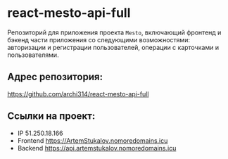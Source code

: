 # react-mesto-api-full
Репозиторий для приложения проекта `Mesto`, включающий фронтенд и бэкенд части приложения со следующими возможностями: авторизации и регистрации пользователей, операции с карточками и пользователями. 

## Адрес репозитория: 
https://github.com/archi314/react-mesto-api-full

## Ссылки на проект:
* IP 51.250.18.166
* Frontend https://ArtemStukalov.nomoredomains.icu
* Backend https://api.artemstukalov.nomoredomains.icu
